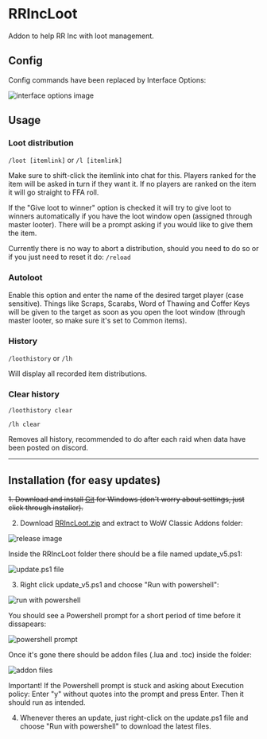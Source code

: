# RRIncLoot
Addon to help RR Inc with loot management.

## Config

Config commands have been replaced by Interface Options:

![interface options image](https://i.imgur.com/FqF55Lp.png)

## Usage
### Loot distribution
```/loot [itemlink]``` or ```/l [itemlink]```

Make sure to shift-click the itemlink into chat for this.
Players ranked for the item will be asked in turn if they want it. If no players are ranked on the item it will go straight to FFA roll.

If the "Give loot to winner" option is checked it will try to give loot to winners automatically if you have the loot window open (assigned through master looter). There will be a prompt asking if you would like to give them the item.

Currently there is no way to abort a distribution, should you need to do so or if you just need to reset it do: ```/reload```

### Autoloot
Enable this option and enter the name of the desired target player (case sensitive). Things like Scraps, Scarabs, Word of Thawing and Coffer Keys will be given to the target as soon as you open the loot window (through master looter, so make sure it's set to Common items).

### History
```/loothistory``` or ```/lh```

Will display all recorded item distributions.

### Clear history
```/loothistory clear``` 

```/lh clear```

Removes all history, recommended to do after each raid when data have been posted on discord.

---

## Installation (for easy updates)
~~1. Download and install [Git](https://git-scm.com/download/win) for Windows (don't worry about settings, just click through installer).~~

2. Download [RRIncLoot.zip](https://github.com/bo12s/RRIncLoot/releases) and extract to WoW Classic Addons folder:

![release image](https://i.imgur.com/qzhRB9c.png)

Inside the RRIncLoot folder there should be a file named update_v5.ps1:

![update.ps1 file](https://i.imgur.com/f0viGEJ.png)

3. Right click update_v5.ps1 and choose "Run with powershell":

![run with powershell](https://i.imgur.com/SFF8bf6.png)

You should see a Powershell prompt for a short period of time before it dissapears:

![powershell prompt](https://i.imgur.com/jAgYxp7.png)

Once it's gone there should be addon files (.lua and .toc) inside the folder:

![addon files](https://i.imgur.com/G6C2cYr.png)

Important! If the Powershell prompt is stuck and asking about Execution policy: Enter "y" without quotes into the prompt and press Enter. Then it should run as intended.

4. Whenever theres an update, just right-click on the update.ps1 file and choose "Run with powershell" to download the latest files.
